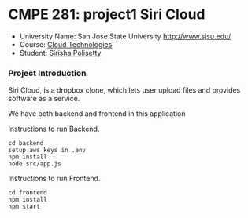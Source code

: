 # CMPE 281: project1 Siri Cloud
*	University Name: San Jose State University http://www.sjsu.edu/ 
*	Course: [Cloud Technologies](http://info.sjsu.edu/web-dbgen/catalog/courses/CMPE281.html)
*	Student: [Sirisha Polisetty](https://www.linkedin.com/in/sirishapolisetty/)

### Project Introduction
Siri Cloud, is a dropbox clone, which lets user upload files and provides software as a service.


We have both backend and frontend in this application

Instructions to run Backend.

```
cd backend
setup aws keys in .env
npm install
node src/app.js
```


Instructions to run Frontend.

```
cd frontend
npm install
npm start
```